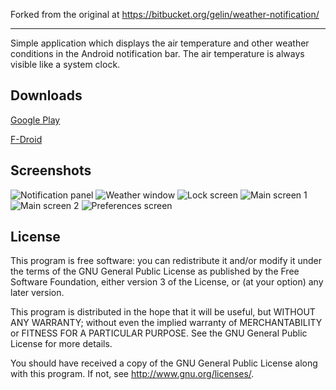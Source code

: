 Forked from the original at https://bitbucket.org/gelin/weather-notification/

---------

Simple application which displays the air temperature and other weather conditions in the Android notification bar.
The air temperature is always visible like a system clock.

Downloads
---------

[Google Play](https://play.google.com/store/apps/details?id=ru.gelin.android.weather.notification)

[F-Droid](https://f-droid.org/repository/browse/?fdid=ru.gelin.android.weather.notification)

Screenshots
-----------

![Notification panel](misc/screenshots/notification.png)
![Weather window](misc/screenshots/weather.png)
![Lock screen](misc/screenshots/lock.png)
![Main screen 1](misc/screenshots/main_1.png)
![Main screen 2](misc/screenshots/main_2.png)
![Preferences screen](misc/screenshots/preferences.png)

License
-------

This program is free software: you can redistribute it and/or modify it under the terms of the GNU General Public License as published by the Free Software Foundation, either version 3 of the License, or (at your option) any later version.

This program is distributed in the hope that it will be useful, but WITHOUT ANY WARRANTY; without even the implied warranty of MERCHANTABILITY or FITNESS FOR A PARTICULAR PURPOSE.  See the GNU General Public License for more details.

You should have received a copy of the GNU General Public License along with this program. If not, see http://www.gnu.org/licenses/.
